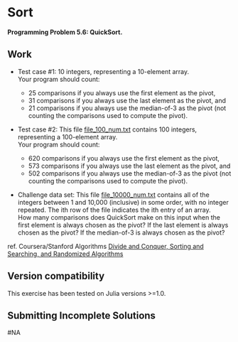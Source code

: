 # Sort

  **Programming Problem 5.6: QuickSort.**

## Work

  - Test case #1: 10 integers, representing a 10-element array.  
    Your program should count:
      - 25 comparisons if you always use the first element as the pivot, 
      - 31 comparisons if you always use the last element as the pivot, and 
      - 21 comparisons if you always use the median-of-3 as the pivot (not counting the comparisons used to compute the pivot).
    
  - Test case #2: This file [file_100_num.txt](https://github.com/pascal-p/julia-exercism/blob/master/quick-sort/file_100_num.txt) contains 100 integers, representing a 100-element array.  
    Your program should count:
      - 620 comparisons if you always use the first element as the pivot, 
      - 573 comparisons if you always use the last element as the pivot, and 
      - 502 comparisons if you always use the median-of-3 as the pivot (not counting the comparisons used to compute the pivot).
    
  - Challenge data set: This file [file_10000_num.txt](https://github.com/pascal-p/julia-exercism/blob/master/quick-sort/file_10000_num.txt) contains all of the integers between 1 and 10,000 (inclusive) in some order, with no integer repeated. The ith row of the file indicates the ith entry of an array.  
    How many comparisons does QuickSort make on this input when the first element is always chosen as the pivot? If the last element is always chosen as the pivot? If the median-of-3 is always chosen as the pivot? 


ref. Coursera/Stanford Algorithms [Divide and Conquer, Sorting and Searching, and Randomized Algorithms](https://www.coursera.org/learn/algorithms-divide-conquer)

## Version compatibility
This exercise has been tested on Julia versions >=1.0.

## Submitting Incomplete Solutions
#NA
